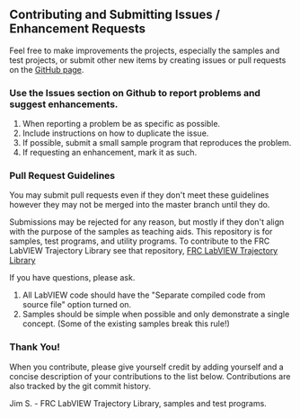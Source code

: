 ## Contributing and Submitting Issues / Enhancement Requests

Feel free to make improvements the projects, especially the samples and test projects, or submit other new items by creating issues or pull requests on the [GitHub page](https://github.com/jsimpso81/FRC_IV_TrajLib_Util_and_Samp).

### Use the Issues section on Github to report problems and suggest enhancements.

1. When reporting a problem be as specific as possible.
1. Include instructions on how to duplicate the issue.
1. If possible, submit a small sample program that reproduces the problem.
1. If requesting an enhancement, mark it as such.

### Pull Request Guidelines

You may submit pull requests even if they don't meet these guidelines however they may not be merged into the master branch until they do.

Submissions may be rejected for any reason, but mostly if they don't align with the purpose of the samples as teaching aids.  This repository is for samples, test programs, and utility programs.  To contribute to the FRC LabVIEW Trajectory Library see that repository, 
[FRC LabVIEW Trajectory Library](https://github.com/jsimpso81/FRC_IV_TrajLib)

If you have questions, please ask.

1. All LabVIEW code should have the "Separate compiled code from source file" option turned on. 
1. Samples should be simple when possible and only demonstrate a single concept.  (Some of the existing samples break this rule!)

### Thank You!
When you contribute, please give yourself credit by adding yourself and a concise description of your contributions to the list below. Contributions are also tracked by the git commit history.

Jim S. - FRC LabVIEW Trajectory Library, samples and test programs.

